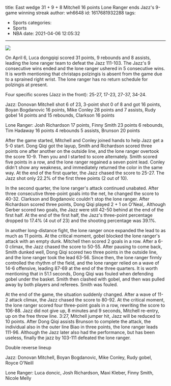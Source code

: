 title: East wedge 31 + 9 + 8 Mitchell 16 points Lone Ranger ends Jazz's 9-game winning streak
author: wh6648
id: 1617681932288
tags: 
- Sports
categories: 
- Sports
- NBA
date: 2021-04-06 12:05:32
---
![](https://p7.itc.cn/images01/20210406/dc664411d29d49fa9c26a56fc3209ed0.jpeg)


On April 6, Luca dongqiqi scored 31 points, 9 rebounds and 8 assists, leading the lone ranger team to defeat the Jazz 111-103. The Jazz's 9 consecutive wins ended and the lone ranger ushered in 5 consecutive wins. It is worth mentioning that christaps polzingis is absent from the game due to a sprained right wrist. The lone ranger has no return schedule for polzingis at present.

Four specific scores (Jazz in the front): 25-27, 17-23, 27-37, 34-24.

Jazz: Donovan Mitchell shot 6 of 23, 3-point shot 0 of 8 and got 16 points, Boyan Bogdanovic 16 points, Mike Conley 28 points and 7 assists, Rudy gobel 14 points and 15 rebounds, Clarkson 16 points

Lone Ranger: Josh Richardson 17 points, Finny Smith 23 points 6 rebounds, Tim Hadaway 16 points 4 rebounds 5 assists, Brunson 20 points

After the game started, Mitchell and Conley joined hands to help Jazz get a 5-0 start. Dong Qiqi got the layup, Smith and Richardson scored three points one after another on the outside line, and the lone ranger overtook the score 10-9. Then you and I started to score alternately. Smith scored five points in a row, and the lone ranger regained a seven point lead. Conley didn't show any weakness, and immediately returned the color in the same way. At the end of the first quarter, the Jazz chased the score to 25-27. The Jazz shot only 22.2% of the first three points (2 out of 10).

In the second quarter, the lone ranger's attack continued unabated. After three consecutive three-point goals into the net, he changed the score to 40-32. Clarkson and Bogdanovic couldn't stop the lone ranger. After Richardson scored three points, Dong Qiqi played 2 + 1 on O'Neal,. Although Gerber scored two goals, the Jazz were still 42-50 behind at the end of the first half. At the end of the first half, the Jazz's three-point percentage dropped to 17.4% (4 out of 23) and the shooting percentage was 39.1%.

In another long-distance fight, the lone ranger once expanded the lead to as much as 11 points. At the critical moment, gobel blocked the lone ranger's attack with an empty dunk. Mitchell then scored 2 goals in a row. After a 6-0 climax, the Jazz chased the score to 50-55. After pausing to come back, Smith dunked well, Dong Qiqi scored two three points in the outside line, and the lone ranger took the lead 63-56. Since then, the lone ranger firmly controlled the rhythm of the field, and the lone ranger relied on a wave of 14-6 offensive, leading 87-69 at the end of the three quarters. It is worth mentioning that in 51.1 seconds, Dong Qiqi was fouled when defending gobel under the basket. Smith then clashed with gobel, and then was pulled away by both players and referees. Smith was fouled.

At the end of the game, the situation suddenly changed. After a wave of 11-2 attack climax, the Jazz chased the score to 80-92. At the critical moment, the lone ranger scored four three-point goals in a row, rewriting the score to 106-88. Jazz did not give up, 8 minutes and 9 seconds, Mitchell re-entry, up on the free throw line. 3:27, Mitchell jumper hit, Jazz will be reduced to 10 points. After Dong Qiqi assists Brunson to complete the attack, the individual also in the outer line Biao in three points, the lone ranger leads 111-96. Although the Jazz later also had the performance, but has been useless, finally the jazz by 103-111 defeated the lone ranger.

Double reverse lineup

Jazz: Donovan Mitchell, Boyan Bogdanovic, Mike Conley, Rudy gobel, Royce O'Neill

Lone Ranger: Luca doncic, Josh Richardson, Maxi Kleber, Finny Smith, Nicole Melly

